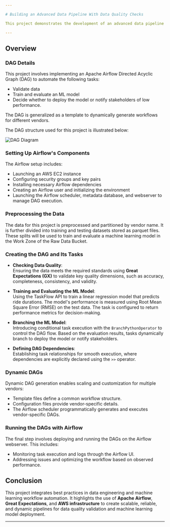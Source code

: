 ```yaml
---

# Building an Advanced Data Pipeline With Data Quality Checks

This project demonstrates the development of an advanced data pipeline to support a Machine Learning team. The goal is to create a pipeline for three fictitious Mobility-As-A-Service vendors—**Alitran**, **Easy Destiny**, and **ToMyPlaceAI**—to preprocess and validate data, train machine learning models, and evaluate their deployment suitability based on key metrics. By continuously training and assessing the models, each vendor can improve their ride duration estimation services.

---
```


## Overview

### DAG Details
This project involves implementing an Apache Airflow Directed Acyclic Graph (DAG) to automate the following tasks:
- Validate data
- Train and evaluate an ML model
- Decide whether to deploy the model or notify stakeholders of low performance.

The DAG is generalized as a template to dynamically generate workflows for different vendors.

The DAG structure used for this project is illustrated below:

![DAG Diagram](img/dag-diagram)

### Setting Up Airflow's Components
The Airflow setup includes:
- Launching an AWS EC2 instance
- Configuring security groups and key pairs
- Installing necessary Airflow dependencies
- Creating an Airflow user and initializing the environment
- Launching the Airflow scheduler, metadata database, and webserver to manage DAG execution.

### Preprocessing the Data
The data for this project is preprocessed and partitioned by vendor name. It is further divided into training and testing datasets stored as parquet files. 
These splits will be used to train and evaluate a machine learning model in the Work Zone of the Raw Data Bucket.

### Creating the DAG and Its Tasks

- **Checking Data Quality**:  
  Ensuring the data meets the required standards using **Great Expectations (GX)** to validate key quality dimensions, such as accuracy, completeness, consistency, and 
  validity.

- **Training and Evaluating the ML Model**:  
  Using the TaskFlow API to train a linear regression model that predicts ride durations. The model's performance is measured using Root Mean Square Error (RMSE) on the test
  data. The task is configured to return performance metrics for decision-making.

- **Branching the ML Model**:  
  Introducing conditional task execution with the `BranchPythonOperator` to control the DAG flow. Based on the evaluation results, tasks dynamically branch to deploy the model 
  or notify stakeholders.

- **Defining DAG Dependencies**:  
  Establishing task relationships for smooth execution, where dependencies are explicitly declared using the `>>` operator.

### Dynamic DAGs
Dynamic DAG generation enables scaling and customization for multiple vendors:
- Template files define a common workflow structure.
- Configuration files provide vendor-specific details.
- The Airflow scheduler programmatically generates and executes vendor-specific DAGs.

### Running the DAGs with Airflow
The final step involves deploying and running the DAGs on the Airflow webserver. This includes:
- Monitoring task execution and logs through the Airflow UI.
- Addressing issues and optimizing the workflow based on observed performance.

## Conclusion
This project integrates best practices in data engineering and machine learning workflow automation. It highlights the use of **Apache Airflow**, **Great Expectations**, and **AWS infrastructure** to create scalable, reliable, and dynamic pipelines for data quality validation and machine learning model deployment.

---
